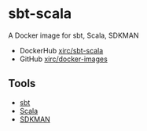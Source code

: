 # sbt-scala

A Docker image for sbt, Scala, SDKMAN

- DockerHub [xirc/sbt-scala](https://hub.docker.com/repository/docker/xirc/sbt-scala)
- GitHub [xirc/docker-images](https://github.com/xirc/docker-images/blob/main/sbt-scala)


## Tools

- [sbt](https://www.scala-sbt.org/index.html)
- [Scala](https://www.scala-lang.org/)
- [SDKMAN](https://sdkman.io/)